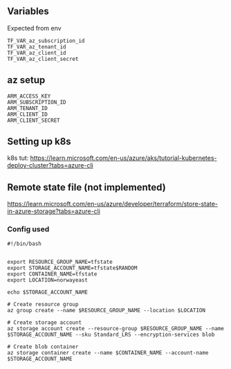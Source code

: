 
## Variables


Expected from env
```
TF_VAR_az_subscription_id
TF_VAR_az_tenant_id
TF_VAR_az_client_id
TF_VAR_az_client_secret
```

## az setup

```shell
ARM_ACCESS_KEY
ARM_SUBSCRIPTION_ID
ARM_TENANT_ID
ARM_CLIENT_ID
ARM_CLIENT_SECRET
```

## Setting up k8s

k8s tut: https://learn.microsoft.com/en-us/azure/aks/tutorial-kubernetes-deploy-cluster?tabs=azure-cli



## Remote state file (not implemented)

https://learn.microsoft.com/en-us/azure/developer/terraform/store-state-in-azure-storage?tabs=azure-cli

### Config used


```shell
#!/bin/bash


export RESOURCE_GROUP_NAME=tfstate
export STORAGE_ACCOUNT_NAME=tfstate$RANDOM
export CONTAINER_NAME=tfstate
export LOCATION=norwayeast

echo $STORAGE_ACCOUNT_NAME

# Create resource group
az group create --name $RESOURCE_GROUP_NAME --location $LOCATION

# Create storage account
az storage account create --resource-group $RESOURCE_GROUP_NAME --name $STORAGE_ACCOUNT_NAME --sku Standard_LRS --encryption-services blob

# Create blob container
az storage container create --name $CONTAINER_NAME --account-name $STORAGE_ACCOUNT_NAME
```